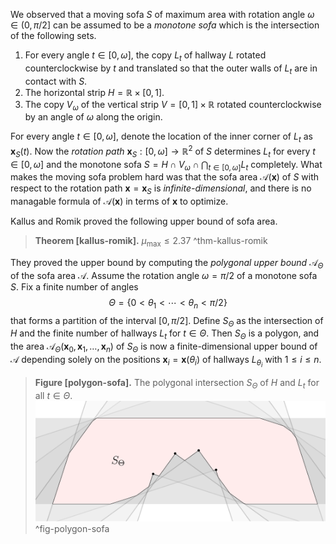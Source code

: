 We observed that a moving sofa $S$ of maximum area with rotation angle $\omega \in (0, \pi/2]$ can be assumed to be a _monotone sofa_ which is the intersection of the following sets.

1. For every angle $t \in [0, \omega]$, the copy $L_t$ of hallway $L$ rotated counterclockwise by $t$ and translated so that the outer walls of $L_t$ are in contact with $S$.
2. The horizontal strip $H = \mathbb{R} \times [0, 1]$.
3. The copy $V_\omega$ of the vertical strip $V = [0, 1] \times \mathbb{R}$ rotated counterclockwise by an angle of $\omega$ along the origin.

For every angle $t \in [0, \omega]$, denote the location of the inner corner of $L_t$ as $\mathbf{x}_S(t)$. Now the _rotation path_ $\mathbf{x}_S : [0, \omega] \to \mathbb{R}^2$ of $S$ determines $L_t$ for every $t \in [0, \omega]$ and the monotone sofa $S = H \cap V_\omega \cap \bigcap_{t \in [0, \omega]} L_t$ completely. What makes the moving sofa problem hard was that the sofa area $\mathcal{A}(\mathbf{x})$ of $S$ with respect to the rotation path $\mathbf{x} = \mathbf{x}_S$ is _infinite-dimensional_, and there is no managable formula of $\mathcal{A}(\mathbf{x})$ in terms of $\mathbf{x}$ to optimize.

Kallus and Romik proved the following upper bound of sofa area.

> __Theorem [kallus-romik].__ $\mu_{\max} \leq 2.37$
> ^thm-kallus-romik

They proved the upper bound by computing the _polygonal upper bound_ $\mathcal{A}_\Theta$ of the sofa area $\mathcal{A}$. Assume the rotation angle $\omega = \pi/2$ of a monotone sofa $S$. Fix a finite number of angles 
$$\Theta = \{0 < \theta_1 < \cdots < \theta_n < \pi/2\}$$
that forms a partition of the interval $[0, \pi/2]$. Define $S_\Theta$ as the intersection of $H$ and the finite number of hallways $L_t$ for $t \in \Theta$. Then $S_\Theta$ is a polygon, and the area $\mathcal{A}_\Theta(\mathbf{x}_0, \mathbf{x}_1, \ldots, \mathbf{x}_n)$ of $S_\Theta$ is now a finite-dimensional upper bound of $\mathcal{A}$ depending solely on the positions $\mathbf{x}_i = \mathbf{x}(\theta_i)$ of hallways $L_{\theta_i}$ with $1 \leq i \leq n$.

> __Figure [polygon-sofa].__ The polygonal intersection $S_\Theta$ of $H$ and $L_t$ for all $t \in \Theta$.
> ![70%](images/polygon-sofa.svg)
> ^fig-polygon-sofa